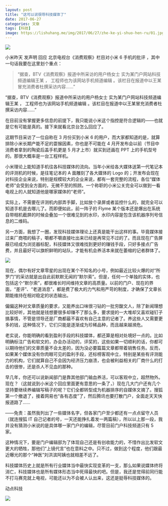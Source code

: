 ```yaml
---
layout: post
title: "这可以说很辱科技媒体了"
date: 2017-06-27
categories: 文章
tags: [科技]
image: https://lishuhang.me/img/2017/06/27/zhe-ke-yi-shuo-hen-ru/01.jpg
---
```


![](http://mmbiz.qpic.cn/mmbiz_jpg/AdRKyBVLoHLiaQVVSBXmEk3icD0BeInhYdktCbsHMxbiaef1j4zMPuJibIewPnQBL3QUeshChwrRibljLKaIhicialUicg/0?wx_fmt=jpeg)

小米昨天 发声明 回应 北京电视台《消费观察》栏目对小米 6 手机的批评 ，其中一句话我要在这里划个重点：

> “据查，BTV《消费观察》报道中所采访的用户杨女士 实为某门户网站科技频道编辑王某 ， 工程师也为该网站手机频道编辑 。该栏目在报道中以王某冒充消费者杜撰采访内容……”

“据查，BTV《消费观察》报道中所采访的用户杨女士 实为某门户网站科技频道编辑王某 ， 工程师也为该网站手机频道编辑 。该栏目在报道中以王某冒充消费者杜撰采访内容……”

在目前没有掌握更多信息的前提下，我只能说小米这个指控是符合逻辑的——也就是它有可能是真的。接下来就看北京台怎么回应了。

这期节目采访了一位自称在 3 月份买到小米 6 的用户，而大家都知道的是，就算排除小米长期产能不足的耍猴因素，你也是不可能在 4 月开发布会以前（节目中消费者拿到的陶瓷后盖手机更是 5 月才上市）就买到还画在 PPT 上的手机型号的。那很大概率是一台工程样机。

小米理论上能知道手机往各科技媒体的流向。当年小米给各大媒体送第一代笔记本的评测机的时候，是往笔记本的 A 面雕刻了各大媒体的 Logo 的；开发布会现在对科技企业来说，特别是规模较大的企业来说，都有一套完整的流程，各位“媒体老师”会受到全方面的，无微不至的照顾。一个称职的小米公关完全可以做到一看电视上的人就知道他是哪家媒体的“老师”。

实际上，不需要在评测机内部弄手脚，比如放个录屏或者监控什么的，就完全可以知道手机是去哪儿了。而即便如此，前一阵子的 Flyme 某个版本还是爆出在系统自带相机截屏的时候会叠加一个很难见到的水印，水印内容是包含该机器序列号信息的二维码。

另一方面，我想了一圈，发现科技媒体理论上还真是能干出这样的事。毕竟媒体接过来厂商喂的稿子，嚼都不嚼直接吐出来已经是再常见不过的了。而且现在广告屏蔽已经成为浏览器标配，科技媒体又很难找到更好的赚钱手段，只好多接点广告费，并且最好可以旗帜鲜明的站队，才能有机会养活本来就在萎缩的记者群体了。

![](https://lishuhang.me/img/2017/06/27/zhe-ke-yi-shuo-hen-ru/01.jpg)

现在，偶尔有好文章零星的出现在某个不知名的小号，例如最近比较火爆的对“所罗门”的采访就是出自此前默默无闻的“默尔索”。但是，任何一个单独的实体，也包括这个“默尔索”，都很难长时间维持文章的高质量。以前的门户、现在的界面，“差评”、“老道消息”，都是费了极大的力气和用严苛的制度，才确保了文章长期能维持在相对稳定的状态输出。

偏偏这种对文章质量的要求，又能养出口味很刁钻的一批穷酸文人，除了新闻理想比较好听，其他就是钱想要很多却赚不了那么多，要求提的一大堆却又喜欢碰钉子搞事情，不管是领导还是厂商都最不喜欢有自己主意的记者了。养这些人又需要更多的钱，这种情况下，它们只能是逐渐成为珍稀品种，而且越来越濒危。

老实说，你能明确的看到盈利手段的科技媒体，都还算是相对处境好一点的。比如明确标注广告和软文的，办会办活动的，评奖的，这些如果一切顺利的话，你都可以期待他们的文章质量不会太差的，因为没必要篇篇文章都带着销售任务。反而，如果某个媒体没有你肉眼可见的盈利手段，还标榜客观中立，特别是某些有评测能力的机构，它们就算自己不会因为经济压力崩溃，也会被利益相关的厂商什么的打击的很惨，还是杀人不见血的那种。

早几年，你还可以说新闻部门是靠其他部门输血养活，可以客观中立，超然物外。现在？（这就说到小米这个回应里面更有意思的一条了，）现在几大门户还有几个坚持要继续养编辑写稿子的呢？它们全都转型成为机器排序的自媒体文摘了。搜狐第一个撤退了，接着网易也“各有态度”了，然后腾讯也要打散门户，全面走天天快报道路了……

——免责：虽然我列出了一些媒体名字，但各家门户至少都还有一点点留守人员（就连搜狐 IT 自己记者的号，一天还能挣扎着发一两篇稿），所以以上那一段，我并没有猜测小米说的是具体哪一家门户的编辑，尽管目前门户科技频道只有 5 家。

这种情况下，要是门户编辑部为了体现自己还是有创收能力的，不惜作出比发软文更大的牺牲，那他们“上镜代言”也在意料之中。只不过，做到这个程度，他们跟最近曝光的那个“神医”刘洪滨阿姨也就相差不远了。

科技媒体历史上就是所有行业媒体当中最快实现变革的一支，那么如果说媒体终将消亡，科技媒体也是所有媒体形态当中死得最快的吧。但是，我还是觉得前同行能不打马赛克就上电视，可能还以为不会被人认出来，这还是挺辱科技媒体的。

动点科技

![](https://lishuhang.me/img/2017/06/27/zhe-ke-yi-shuo-hen-ru/02.jpg)